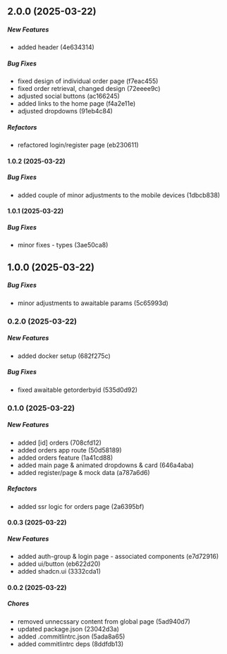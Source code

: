 ## 2.0.0 (2025-03-22)

##### New Features

*  added header (4e634314)

##### Bug Fixes

*  fixed design of individual order page (f7eac455)
*  fixed order retrieval, changed design (72eeee9c)
*  adjusted social buttons (ac166245)
*  added links to the home page (f4a2e11e)
*  adjusted dropdowns (91eb4c84)

##### Refactors

*  refactored login/register page (eb230611)

#### 1.0.2 (2025-03-22)

##### Bug Fixes

*  added couple of minor adjustments to the mobile devices (1dbcb838)

#### 1.0.1 (2025-03-22)

##### Bug Fixes

*  minor fixes - types (3ae50ca8)

## 1.0.0 (2025-03-22)

##### Bug Fixes

*  minor adjustments to awaitable params (5c65993d)

### 0.2.0 (2025-03-22)

##### New Features

*  added docker setup (682f275c)

##### Bug Fixes

*  fixed awaitable getorderbyid (535d0d92)

### 0.1.0 (2025-03-22)

##### New Features

*  added [id] orders (708cfd12)
*  added orders app route (50d58189)
*  added orders feature (1a41cd88)
*  added main page & animated dropdowns & card (646a4aba)
*  added register/page & mock data (a787a6d6)

##### Refactors

*  added ssr logic for orders page (2a6395bf)

#### 0.0.3 (2025-03-22)

##### New Features

*  added auth-group & login page - associated components (e7d72916)
*  added ui/button (eb622d20)
*  added shadcn.ui (3332cda1)

#### 0.0.2 (2025-03-22)

##### Chores

*  removed unnecssary content from global page (5ad940d7)
*  updated package.json (23042d3a)
*  added .commitlintrc.json (5ada8a65)
*  added commitlintrc deps (8ddfdb13)

